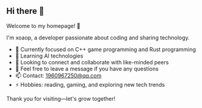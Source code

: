 ## Hi there 👋
Welcome to my homepage! 👋

I'm xoaop, a developer passionate about coding and sharing technology.

- 🔭 Currently focused on C++ game programming and Rust programming
- 🌱 Learning AI technologies
- 👯 Looking to connect and collaborate with like-minded peers
- 💬 Feel free to leave a message if you have any questions
- 📫 Contact: 1960967250@qq.com
- ⚡ Hobbies: reading, gaming, and exploring new tech trends

Thank you for visiting—let's grow together!
